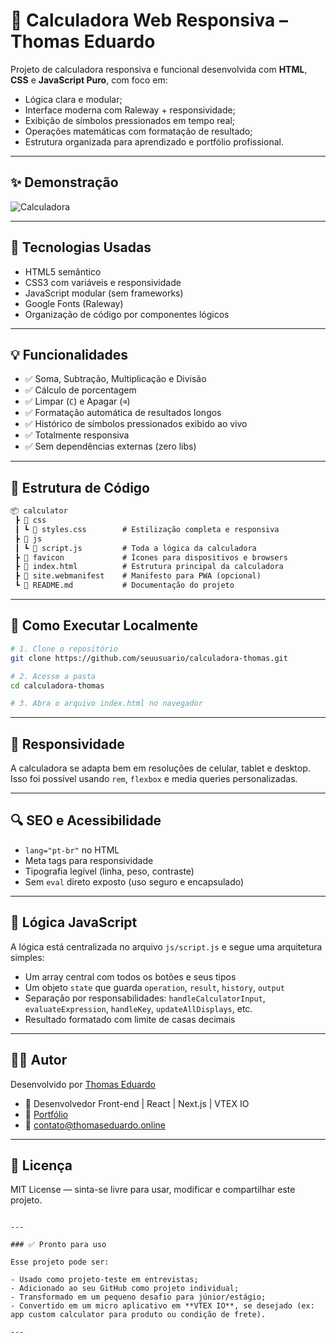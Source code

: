 # 🧮 Calculadora Web Responsiva – Thomas Eduardo

Projeto de calculadora responsiva e funcional desenvolvida com **HTML**, **CSS** e **JavaScript Puro**, com foco em:
- Lógica clara e modular;
- Interface moderna com Raleway + responsividade;
- Exibição de símbolos pressionados em tempo real;
- Operações matemáticas com formatação de resultado;
- Estrutura organizada para aprendizado e portfólio profissional.

---

## ✨ Demonstração

![Calculadora](./preview.jpg)

---

## 🚀 Tecnologias Usadas

- HTML5 semântico
- CSS3 com variáveis e responsividade
- JavaScript modular (sem frameworks)
- Google Fonts (Raleway)
- Organização de código por componentes lógicos

---

## 💡 Funcionalidades

- ✅ Soma, Subtração, Multiplicação e Divisão
- ✅ Cálculo de porcentagem
- ✅ Limpar (`C`) e Apagar (`⌫`)
- ✅ Formatação automática de resultados longos
- ✅ Histórico de símbolos pressionados exibido ao vivo
- ✅ Totalmente responsiva
- ✅ Sem dependências externas (zero libs)

---

## 📁 Estrutura de Código

```html
📦 calculator
 ┣ 📂 css
 ┃ ┗ 📜 styles.css        # Estilização completa e responsiva
 ┣ 📂 js
 ┃ ┗ 📜 script.js         # Toda a lógica da calculadora
 ┣ 📂 favicon             # Ícones para dispositivos e browsers
 ┣ 📜 index.html          # Estrutura principal da calculadora
 ┣ 📜 site.webmanifest    # Manifesto para PWA (opcional)
 ┗ 📜 README.md           # Documentação do projeto
````

---

## 🧪 Como Executar Localmente

```bash
# 1. Clone o repositório
git clone https://github.com/seuusuario/calculadora-thomas.git

# 2. Acesse a pasta
cd calculadora-thomas

# 3. Abra o arquivo index.html no navegador
```

---

## 📱 Responsividade

A calculadora se adapta bem em resoluções de celular, tablet e desktop. Isso foi possível usando `rem`, `flexbox` e media queries personalizadas.

---

## 🔍 SEO e Acessibilidade

* `lang="pt-br"` no HTML
* Meta tags para responsividade
* Tipografia legível (linha, peso, contraste)
* Sem `eval` direto exposto (uso seguro e encapsulado)

---

## 🧠 Lógica JavaScript

A lógica está centralizada no arquivo `js/script.js` e segue uma arquitetura simples:

* Um array central com todos os botões e seus tipos
* Um objeto `state` que guarda `operation`, `result`, `history`, `output`
* Separação por responsabilidades: `handleCalculatorInput`, `evaluateExpression`, `handleKey`, `updateAllDisplays`, etc.
* Resultado formatado com limite de casas decimais

---

## 👨‍💻 Autor

Desenvolvido por [Thomas Eduardo](https://thomaseduardo.online)

* 💼 Desenvolvedor Front-end | React | Next.js | VTEX IO
* 🔗 [Portfólio](https://thomaseduardo.online)
* 📧 [contato@thomaseduardo.online](mailto:contato@thomaseduardo.online)

---

## 📄 Licença

MIT License — sinta-se livre para usar, modificar e compartilhar este projeto.

```

---

### ✅ Pronto para uso

Esse projeto pode ser:

- Usado como projeto-teste em entrevistas;
- Adicionado ao seu GitHub como projeto individual;
- Transformado em um pequeno desafio para júnior/estágio;
- Convertido em um micro aplicativo em **VTEX IO**, se desejado (ex: app custom calculator para produto ou condição de frete).

---